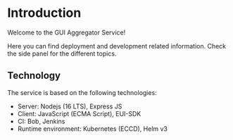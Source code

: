 # Introduction

Welcome to the GUI Aggregator Service!

Here you can find deployment and development related information.
Check the side panel for the different topics.

## Technology

The service is based on the following technologies:

- Server: Nodejs (16 LTS), Express JS
- Client: JavaScript (ECMA Script), EUI-SDK
- CI: Bob, Jenkins
- Runtime environment: Kubernetes (ECCD), Helm v3
